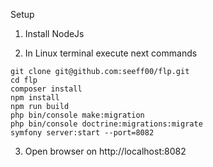 Setup

1. Install NodeJs

2. In Linux terminal execute next commands
```shell
git clone git@github.com:seeff00/flp.git
cd flp
composer install
npm install
npm run build
php bin/console make:migration
php bin/console doctrine:migrations:migrate
symfony server:start --port=8082
```

3. Open browser on http://localhost:8082
